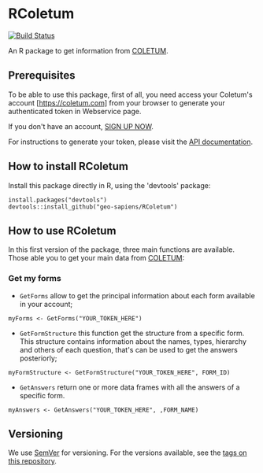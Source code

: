 # RColetum
[![Build Status](https://travis-ci.org/geo-sapiens/RColetum.svg)](https://travis-ci.org/geo-sapiens/RColetum)

An R package to get information from [COLETUM](https://coletum.com).

## Prerequisites
To be able to use this package, first of all, you need access your Coletum's
account [https://coletum.com] from your browser to generate your
authenticated token in Webservice page.

If you don't have an account, [SIGN UP NOW](https://coletum.com/register/).

For instructions to generate your token, please visit the
[API documentation](https://coletum.docs.apiary.io/).

## How to install RColetum
Install this package directly in R, using the 'devtools' package:

```{r}
install.packages("devtools")
devtools::install_github("geo-sapiens/RColetum")
```

## How to use RColetum
In this first version of the package, three main functions are available.
Those able you to get your main data from [COLETUM](https://coletum.com):

### Get my forms
* `GetForms` allow to get the principal information about each form available
in your account;

```{r}
myForms <- GetForms("YOUR_TOKEN_HERE")
```

* `GetFormStructure` this function get the structure from a specific form. This
structure contains information about the names, types, hierarchy and others of 
each question, that's can be used to get the answers posteriorly;

```{r}
myFormStructure <- GetFormStructure("YOUR_TOKEN_HERE", FORM_ID)
```

* `GetAnswers` return one or more data frames with all the answers of a specific
form.
```{r}
myAnswers <- GetAnswers("YOUR_TOKEN_HERE", ,FORM_NAME)
```
## Versioning
We use [SemVer](http://semver.org/) for versioning. For the versions available,
see the [tags on this repository](https://github.com/geo-sapiens/RColetum/tags).
